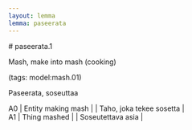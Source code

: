 ```yaml
---
layout: lemma
lemma: paseerata
---
```


<div class="sense">
# <span class="sensename">paseerata.1</span>

<span class="description">Mash, make into mash (cooking)</span>

(tags: model:mash.01)

<span class="description">Paseerata, soseuttaa</span>

A0 | Entity making mash |   | Taho, joka tekee sosetta |  
A1 | Thing mashed |   | Soseutettava asia |  

</div>

